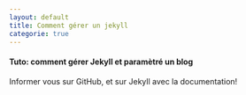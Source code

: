 ```yaml
---
layout: default
title: Comment gérer un jekyll
categorie: true
---
```


#### Tuto: comment gérer Jekyll et paramètré un blog
Informer vous sur GitHub, et sur Jekyll avec la documentation!